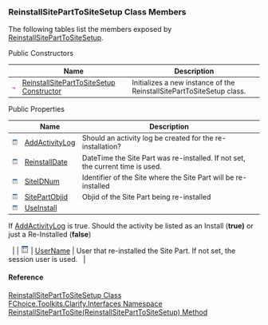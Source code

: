 ﻿### ReinstallSitePartToSiteSetup Class Members

The following tables list the members exposed by [ReinstallSitePartToSiteSetup](FChoice.Toolkits.Clarify~FChoice.Toolkits.Clarify.Interfaces.ReinstallSitePartToSiteSetup.md).

Public Constructors

|   | Name | Description |
| --- | --- | --- |
| ![Public Constructor](dotnetimages/publicConstructor.png) | [ReinstallSitePartToSiteSetup Constructor](FChoice.Toolkits.Clarify~FChoice.Toolkits.Clarify.Interfaces.ReinstallSitePartToSiteSetup~_ctor.md) | Initializes a new instance of the ReinstallSitePartToSiteSetup class.   |



Public Properties

|   | Name | Description |
| --- | --- | --- |
| ![Public Property](dotnetimages/publicProperty.png) | [AddActivityLog](FChoice.Toolkits.Clarify~FChoice.Toolkits.Clarify.Interfaces.ReinstallSitePartToSiteSetup~AddActivityLog.md) | Should an activity log be created for the re-installation?   |
| ![Public Property](dotnetimages/publicProperty.png) | [ReinstallDate](FChoice.Toolkits.Clarify~FChoice.Toolkits.Clarify.Interfaces.ReinstallSitePartToSiteSetup~ReinstallDate.md) | DateTime the Site Part was re-installed. If not set, the current time is used.   |
| ![Public Property](dotnetimages/publicProperty.png) | [SiteIDNum](FChoice.Toolkits.Clarify~FChoice.Toolkits.Clarify.Interfaces.ReinstallSitePartToSiteSetup~SiteIDNum.md) | Identifier of the Site where the Site Part will be re-installed   |
| ![Public Property](dotnetimages/publicProperty.png) | [SitePartObjid](FChoice.Toolkits.Clarify~FChoice.Toolkits.Clarify.Interfaces.ReinstallSitePartToSiteSetup~SitePartObjid.md) | Objid of the Site Part being re-installed   |
| ![Public Property](dotnetimages/publicProperty.png) | [UseInstall](FChoice.Toolkits.Clarify~FChoice.Toolkits.Clarify.Interfaces.ReinstallSitePartToSiteSetup~UseInstall.md) | 
If [AddActivityLog](FChoice.Toolkits.Clarify~FChoice.Toolkits.Clarify.Interfaces.ReinstallSitePartToSiteSetup~AddActivityLog.md) is true. Should the activity be listed as an Install (**true)** or just a Re-Installed (**false**)

  |
| ![Public Property](dotnetimages/publicProperty.png) | [UserName](FChoice.Toolkits.Clarify~FChoice.Toolkits.Clarify.Interfaces.ReinstallSitePartToSiteSetup~UserName.md) | User that re-installed the Site Part. If not set, the session user is used.   |





#### Reference

[ReinstallSitePartToSiteSetup Class](FChoice.Toolkits.Clarify~FChoice.Toolkits.Clarify.Interfaces.ReinstallSitePartToSiteSetup.md)  
[FChoice.Toolkits.Clarify.Interfaces Namespace](FChoice.Toolkits.Clarify~FChoice.Toolkits.Clarify.Interfaces_namespace.md)  
[ReinstallSitePartToSite(ReinstallSitePartToSiteSetup) Method](FChoice.Toolkits.Clarify~FChoice.Toolkits.Clarify.Interfaces.InterfacesToolkit~ReinstallSitePartToSite(ReinstallSitePartToSiteSetup).md)